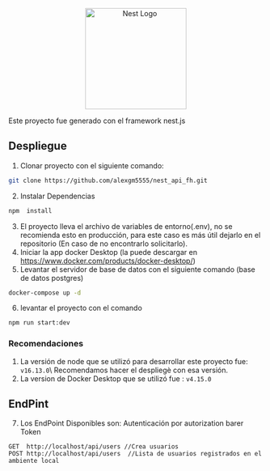 <p align="center">
  <a href="http://nestjs.com/" target="blank"><img src="https://nestjs.com/img/logo-small.svg" width="200" alt="Nest Logo" /></a>
</p>

Este proyecto fue generado con el framework nest.js

## Despliegue
1. Clonar proyecto con el siguiente comando:
```bash
git clone https://github.com/alexgm5555/nest_api_fh.git
```
2. Instalar Dependencias
```bash
npm  install
```
3. El proyecto lleva el archivo de variables de entorno(.env), no se recomienda esto en producción, para este caso es más útil dejarlo en el repositorio (En caso de no encontrarlo solicitarlo).
4. Iniciar la app docker Desktop (la puede descargar en https://www.docker.com/products/docker-desktop/) 
5. Levantar el servidor de base de datos con el siguiente comando (base de datos postgres)
```bash
docker-compose up -d
```
6. levantar el proyecto con el comando
```bash
npm run start:dev
```

### Recomendaciones
1. La versión de node que se utilizó para desarrollar este proyecto fue:
```v16.13.0```\  Recomendamos hacer el despliegè con esa versión.
2. La version de Docker Desktop que se utilizó fue : ```v4.15.0```

## EndPint
7. Los EndPoint Disponibles son:
Autenticación por autorization barer Token
```
GET  http://localhost/api/users //Crea usuarios
POST http://localhost/api/users  //Lista de usuarios registrados en el ambiente local
```
